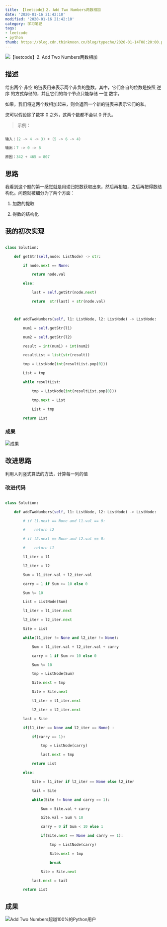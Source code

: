 ```yaml
---
title: 【leetcode】2. Add Two Numbers两数相加
date: '2020-01-16 21:42:10'
modified: '2020-01-16 21:42:10'
category: 学习笔记
tags:
- leetcode
- python
thumb: https://blog.cdn.thinkmoon.cn/blog/typecho/2020-01-14T08:20:00.png
---
```


![【leetcode】2. Add Two Numbers两数相加][1]

## 描述
给出两个 非空 的链表用来表示两个非负的整数。其中，它们各自的位数是按照 逆序 的方式存储的，并且它们的每个节点只能存储 一位 数字。

如果，我们将这两个数相加起来，则会返回一个新的链表来表示它们的和。

您可以假设除了数字 0 之外，这两个数都不会以 0 开头。

> 示例：
```c
输入：(2 -> 4 -> 3) + (5 -> 6 -> 4)
输出：7 -> 0 -> 8
原因：342 + 465 = 807
```

## 思路

我看到这个题的第一感觉就是用递归把数获取出来，然后再相加，之后再把得数结构化。问题就被细分为了两个方面：
1. 加数的提取
2. 得数的结构化

## 我的初次实现
```python
class Solution:
    def getStr(self,node: ListNode) -> str:
        if node.next == None:
            return node.val
        else:
            last = self.getStr(node.next)
            return  str(last) + str(node.val)

    def addTwoNumbers(self, l1: ListNode, l2: ListNode) -> ListNode:
        num1 = self.getStr(l1)
        num2 = self.getStr(l2)
        result = int(num1) + int(num2)
        resultList = list(str(result))
        tmp = ListNode(int(resultList.pop(0)))
        List = tmp
        while resultList:
            tmp = ListNode(int(resultList.pop(0)))
            tmp.next = List
            List = tmp
        return List
```
### 成果
![成果][2]

## 改进思路
利用人列竖式算法的方法，计算每一列的值

### 改进代码
```python
class Solution:
    def addTwoNumbers(self, l1: ListNode, l2: ListNode) -> ListNode:
        # if l1.next == None and l1.val == 0:
        #    return l2
        # if l2.next == None and l2.val == 0:
        #    return l1
        l1_iter = l1
        l2_iter = l2
        Sum = l1_iter.val + l2_iter.val
        carry = 1 if Sum >= 10 else 0
        Sum %= 10
        List = ListNode(Sum)
        l1_iter = l1_iter.next
        l2_iter = l2_iter.next
        Site = List
        while(l1_iter != None and l2_iter != None):
            Sum = l1_iter.val + l2_iter.val + carry
            carry = 1 if Sum >= 10 else 0
            Sum %= 10
            tmp = ListNode(Sum)
            Site.next = tmp
            Site = Site.next
            l1_iter = l1_iter.next
            l2_iter = l2_iter.next
        last = Site
        if(l1_iter == None and l2_iter == None) :
            if(carry == 1):
                tmp = ListNode(carry)
                last.next = tmp
            return List
        else:
            Site = l1_iter if l2_iter == None else l2_iter
            tail = Site
            while(Site != None and carry == 1):
                Sum = Site.val + carry
                Site.val = Sum % 10
                carry = 0 if Sum < 10 else 1
                if(Site.next == None and carry == 1):
                    tmp = ListNode(carry)
                    Site.next = tmp
                    break
                Site = Site.next
            last.next = tail
        return List
```

## 成果
![Add Two Numbers超越100%的Python用户][3]


  [1]: https://blog.cdn.thinkmoon.cn/blog/typecho/2020-01-14T08:20:00.png
  [2]: https://blog.cdn.thinkmoon.cn/blog/typecho/2020-01-14T08:25:07.png
  [3]: https://blog.cdn.thinkmoon.cn/blog/typecho/2020-01-14T10:23:51.png